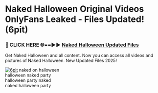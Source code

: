 # Naked Halloween Original Videos 0nlyFans Leaked - Files Updated! (6pit)

<h3>🔴 CLICK HERE 🌐==►► <a href="https://tinyurl.com/yckcrads" rel="nofollow">Naked Halloween Updated Files</a></h3>

Get Naked Halloween and all content. Now you can access all videos and pictures of Naked Halloween. New Updated Files 2025!

[![6pit](https://i.imgur.com/hpKpOFt.gif)](https://tinyurl.com/yckcrads)
naked on halloween<br>
halloween naked party<br>
halloween party naked<br>
naked halloween party